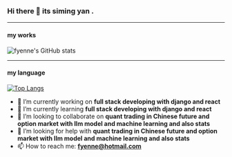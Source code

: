 ### Hi there 👋 its siming yan .

---
#### my works
![fyenne's GitHub stats](https://github-readme-stats.vercel.app/api?username=fyenne&count_private=true&show_icons=true&theme=dracula)

---
#### my language
[![Top Langs](https://github-readme-stats.vercel.app/api/top-langs/?username=fyenne)](https://github.com/fyenne/github-readme-stats)

 

- 🔭 I’m currently working on **full stack developing with django and react**
- 🌱 I’m currently learning **full stack developing with django and react**
- 👯 I’m looking to collaborate on **quant trading in Chinese future and option market with llm model and machine learning and also stats**
- 🤔 I’m looking for help with **quant trading in Chinese future and option market with llm model and machine learning and also stats**
- 📫 How to reach me: **fyenne@hotmail.com**

